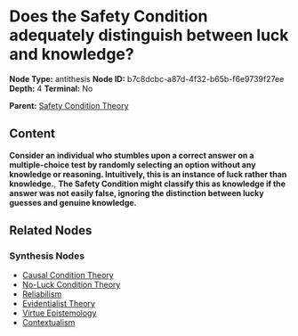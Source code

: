# Does the Safety Condition adequately distinguish between luck and knowledge?

**Node Type:** antithesis
**Node ID:** b7c8dcbc-a87d-4f32-b65b-f6e9739f27ee
**Depth:** 4
**Terminal:** No

**Parent:** [Safety Condition Theory](safety-condition-theory-synthesis-ccbea3a6-e148-40c2-ac0b-a9f0d6e267dc.md)

## Content

**Consider an individual who stumbles upon a correct answer on a multiple-choice test by randomly selecting an option without any knowledge or reasoning. Intuitively, this is an instance of luck rather than knowledge.**, **The Safety Condition might classify this as knowledge if the answer was not easily false, ignoring the distinction between lucky guesses and genuine knowledge.**

## Related Nodes

### Synthesis Nodes

- [Causal Condition Theory](causal-condition-theory-synthesis-348f7f94-1cf2-43d9-bbec-6b57c6d16c2e.md)
- [No-Luck Condition Theory](no-luck-condition-theory-synthesis-1e843158-9cdf-42c4-b965-676b740dd86d.md)
- [Reliabilism](reliabilism-synthesis-ec6a7409-322b-43fa-aefb-e81a8af4a604.md)
- [Evidentialist Theory](evidentialist-theory-synthesis-bc1b289e-3922-48b4-8804-ff05bcfcb86c.md)
- [Virtue Epistemology](virtue-epistemology-synthesis-a57cb22f-04ad-4035-ab51-64171c2dce2e.md)
- [Contextualism](contextualism-synthesis-c01db4df-0df8-4953-b765-c17636b8a3b9.md)
